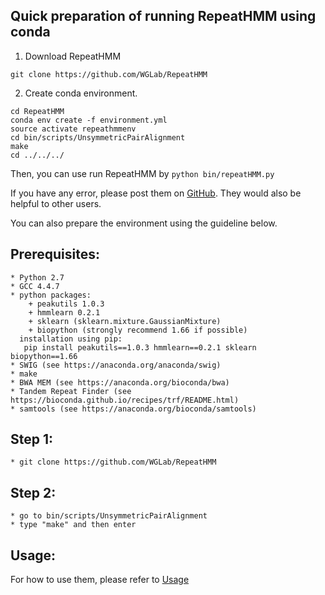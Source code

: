 
## Quick preparation of running RepeatHMM using conda
1. Download RepeatHMM

`git clone https://github.com/WGLab/RepeatHMM`

2. Create conda environment.
```
cd RepeatHMM
conda env create -f environment.yml
source activate repeathmmenv
cd bin/scripts/UnsymmetricPairAlignment
make
cd ../../../
```
Then, you can use run RepeatHMM by `python bin/repeatHMM.py`

If you have any error, please post them on [GitHub](https://github.com/WGLab/RepeatHMM/issues). They would also be helpful to other users.

You can also prepare the environment using the guideline below.

## Prerequisites:
	* Python 2.7
	* GCC 4.4.7
	* python packages:
		+ peakutils 1.0.3
		+ hmmlearn 0.2.1
		+ sklearn (sklearn.mixture.GaussianMixture)
		+ biopython (strongly recommend 1.66 if possible)
	  installation using pip:
	   pip install peakutils==1.0.3 hmmlearn==0.2.1 sklearn biopython==1.66
	* SWIG (see https://anaconda.org/anaconda/swig)
	* make
	* BWA MEM (see https://anaconda.org/bioconda/bwa)
	* Tandem Repeat Finder (see https://bioconda.github.io/recipes/trf/README.html)
	* samtools (see https://anaconda.org/bioconda/samtools)

## Step 1:
	* git clone https://github.com/WGLab/RepeatHMM

## Step 2:
	* go to bin/scripts/UnsymmetricPairAlignment
	* type "make" and then enter

## Usage:
 For how to use them, please refer to [Usage](https://github.com/WGLab/RepeatHMM/blob/master/docs/Usage.md)

